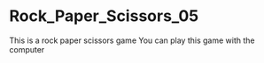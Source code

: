 # Rock_Paper_Scissors_05
This is a rock paper scissors game
You can play this game with the computer
